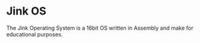 # Jink OS

The Jink Operating System is a 16bit OS written in Assembly and make for educational purposes.

